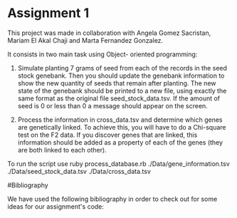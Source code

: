 
# Assignment 1
This project was made in collaboration with Angela Gomez Sacristan, Mariam El Akal Chaji and Marta Fernandez Gonzalez.

It consists in two main task using Object- oriented programming: 
1. Simulate planting 7 grams of seed from each of the records in the seed stock genebank.
   Then you should update the genebank information to show the new quantity of seeds that remain after planting. 
   The new state of the genebank should be printed to a new file, using exactly the same format as the original file seed_stock_data.tsv. 
   If the amount of seed is 0 or less than 0 a message should appear on the screen. 
   
2. Process the information in cross_data.tsv and determine which genes are genetically linked. To achieve this, you will have to do a Chi-square test on the F2 data. 
   If you discover genes that are linked, this information should be added as a property of each of the genes (they are both linked to each other). 
   
To run the script use ruby process_database.rb ./Data/gene_information.tsv ./Data/seed_stock_data.tsv ./Data/cross_data.tsv

#Bibliography

We have used the following bibliography in order to check out for some ideas for our assignment's code: 
